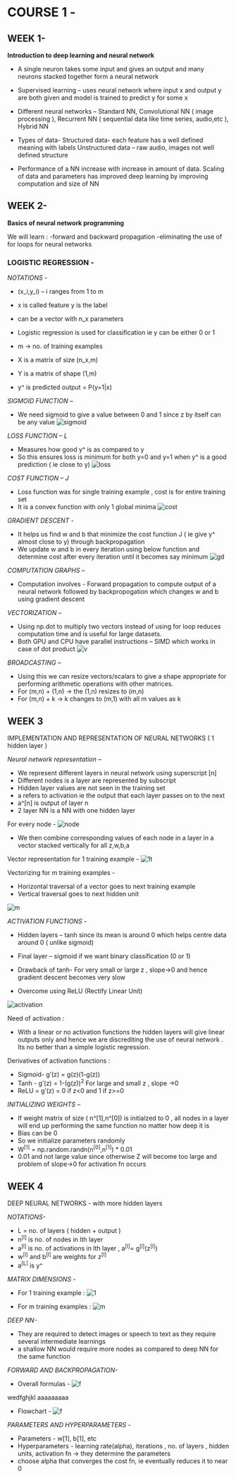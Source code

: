 # COURSE 1 -
## WEEK 1-
**Introduction to deep learning and neural network**

* A single neuron takes some input and gives an output and many neurons stacked together form a neural network

* Supervised learning – uses neural network where input x and output y are both given and model is trained to predict y for some x

* Different neural networks –
Standard NN, Convolutional NN ( image processing ), Recurrent NN ( sequential data like time series, audio,etc ), Hybrid NN

* Types of data-
Structured data- each feature has a well defined meaning with labels 
Unstructured data – raw audio, images not well defined structure

* Performance of a NN increase with increase in amount of data. Scaling of data and parameters has improved deep learning by improving computation and size of NN

## WEEK 2-
**Basics of neural network programming**

We will learn :
-forward and backward propagation
-eliminating the use of for loops for neural networks

### LOGISTIC REGRESSION -

_NOTATIONS -_

* (x_i,y_i) – i ranges from 1 to m
* x is called feature y is the label
* can be a vector with n_x parameters
* Logistic regression is used for classification ie y can be either 0 or 1

* m -> no. of training examples  
* X is a matrix of size (n_x,m)
* Y is a matrix of shape (1,m)
* y^ is predicted output = P(y=1|x)

_SIGMOID FUNCTION –_

* We need sigmoid to give a value between 0 and 1 since z by itself can be any value
![sigmoid](Images/sigmoid.png)
 
_LOSS FUNCTION – L_

* Measures how good y^ is as compared to y 
* So this ensures loss is minimum for both y=0 and y=1 when y^ is a good prediction ( ie close to y)
![loss](Images/loss.png)

_COST FUNCTION – J_

* Loss function was for single training example , cost is for entire training set
* It is a convex function with only 1 global minima 
![cost](Images/cost.png)

_GRADIENT DESCENT -_

* It helps us find w and b that minimize the cost function J ( ie give y^ almost close to y) through backpropagation
* We update w and b in every iteration using below function and determine cost after every iteration until it becomes say minimum
![gd](Images/gradient_descent.png)

_COMPUTATION GRAPHS –_

* Computation involves -
Forward propagation to compute output of a neural network followed by backpropogation which changes w and b using gradient descent

_VECTORIZATION –_

* Using np.dot to multiply two vectors instead of using for loop reduces computation time and is useful for large datasets.
* Both GPU and CPU have parallel instructions – SIMD which works in case of dot product 
![v](Images/vectorization.png)

_BROADCASTING –_

* Using this we can resize vectors/scalars to give a shape appropriate for performing arithmetic operations with other matrices. 
* For (m,n) + (1,n) -> the (1,n) resizes to (m,n) 
* For (m,n) + k -> k changes to (m,1) with all m values as k 

## WEEK 3

IMPLEMENTATION AND REPRESENTATION OF NEURAL NETWORKS ( 1 hidden layer )

_Neural network representation –_

* We represent different layers in neural network using superscript [n]
* Different nodes is a layer are represented by subscript 
* Hidden layer values are not seen in the training set
* a refers to activation ie the output that each layer passes on to the next
* a^[n] is output of layer n
* 2 layer NN is a NN with one hidden layer 

For every node -
![node](Images/node.png)

* We then combine corresponding values of each node in a layer in a vector stacked vertically for all z,w,b,a
 
Vector representation for 1 training example -
![1t](Images/1_training_vector.png)

Vectorizing for m training examples -

* Horizontal traversal of a vector goes to next training example
* Vertical traversal goes to next hidden unit 

![m](Images/m_training_vector.png)




_ACTIVATION FUNCTIONS -_

* Hidden layers – tanh since its mean is around 0 which helps centre data around 0 ( unlike sigmoid)
* Final layer – sigmoid if we want binary classification (0 or 1)

* Drawback of tanh-
For very small or large z , slope->0 and hence gradient descent becomes very slow

* Overcome using ReLU (Rectify Linear Unit)

![activation](Images/activation.png)

Need of activation :

* With a linear or no activation functions the hidden layers will give linear outputs only and hence we are discrediting the use of neural network . Its no better than a simple logistic regression.

Derivatives of activation functions :

* Sigmoid- g’(z) = g(z)(1-g(z))
* Tanh -  g’(z) = 1-(g(z))<sup>2</sup>
For large and small z , slope ->0
* ReLU = g’(z) = 0 if z<0 and 1 if z>=0

_INITIALIZING WEIGHTS –_

* If weight matrix of size ( n^[1],n^[0]) is initialzed to 0 , all nodes in a layer will end up performing the same function no matter how deep it is 
* Bias can be 0 
* So we initialize parameters randomly 
* W<sup>[1]</sup> = np.random.randn(n<sup>[0]</sup>,n<sup>[1]</sup>) * 0.01
* 0.01 and not large value since otherwise Z will become too large and problem of slope->0 for activation fn occurs


## WEEK 4

DEEP NEURAL NETWORKS - with more hidden layers 

_NOTATIONS-_

* L = no. of layers ( hidden + output )
* n<sup>[l]</sup> is no. of nodes in lth layer
* a<sup>[l]</sup> is no. of activations in lth layer , a<sup>[l]</sup>= g<sup>[l]</sup>(z<sup>[l]</sup>)
* w<sup>[l]</sup> and b<sup>[l]</sup> are weights for z<sup>[l]</sup> 
* a<sup>[L]</sup> is y^


_MATRIX DIMENSIONS -_

* For 1 training example :
![1]("Images/matrix_dim1.png")

* For m training examples :
![m](Images/matrix_dim2.png)

_DEEP NN-_

* They are required to detect images or speech to text as they require several intermediate learnings 
* a shallow NN would require more nodes as compared to deep NN for the same function

_FORWARD AND BACKPROPAGATION-_

* Overall formulas -
![f](Notes/Images/Fandb_prop.png)

wedfghjkl
aaaaaaaaa
* Flowchart -
![f](Images/forwbackprop.png)

_PARAMETERS AND HYPERPARAMETERS -_

* Parameters - w[1], b[1], etc
* Hyperparameters - learning rate(alpha), iterations , no. of layers , hidden units, activation fn -> they determine the parameters 
* choose alpha that converges the cost fn, ie eventually reduces it to near 0 





